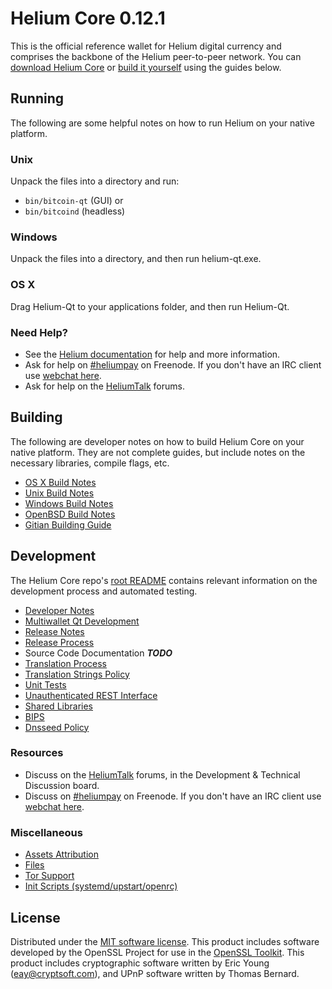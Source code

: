Helium Core 0.12.1
=====================

This is the official reference wallet for Helium digital currency and comprises the backbone of the Helium peer-to-peer network. You can [download Helium Core](https://www.helium.org/downloads/) or [build it yourself](#building) using the guides below.

Running
---------------------
The following are some helpful notes on how to run Helium on your native platform.

### Unix

Unpack the files into a directory and run:

- `bin/bitcoin-qt` (GUI) or
- `bin/bitcoind` (headless)

### Windows

Unpack the files into a directory, and then run helium-qt.exe.

### OS X

Drag Helium-Qt to your applications folder, and then run Helium-Qt.

### Need Help?

* See the [Helium documentation](https://heliumpay.atlassian.net/wiki/display/DOC)
for help and more information.
* Ask for help on [#heliumpay](http://webchat.freenode.net?channels=heliumpay) on Freenode. If you don't have an IRC client use [webchat here](http://webchat.freenode.net?channels=heliumpay).
* Ask for help on the [HeliumTalk](https://heliumtalk.org/) forums.

Building
---------------------
The following are developer notes on how to build Helium Core on your native platform. They are not complete guides, but include notes on the necessary libraries, compile flags, etc.

- [OS X Build Notes](build-osx.md)
- [Unix Build Notes](build-unix.md)
- [Windows Build Notes](build-windows.md)
- [OpenBSD Build Notes](build-openbsd.md)
- [Gitian Building Guide](gitian-building.md)

Development
---------------------
The Helium Core repo's [root README](/README.md) contains relevant information on the development process and automated testing.

- [Developer Notes](developer-notes.md)
- [Multiwallet Qt Development](multiwallet-qt.md)
- [Release Notes](release-notes.md)
- [Release Process](release-process.md)
- Source Code Documentation ***TODO***
- [Translation Process](translation_process.md)
- [Translation Strings Policy](translation_strings_policy.md)
- [Unit Tests](unit-tests.md)
- [Unauthenticated REST Interface](REST-interface.md)
- [Shared Libraries](shared-libraries.md)
- [BIPS](bips.md)
- [Dnsseed Policy](dnsseed-policy.md)

### Resources
* Discuss on the [HeliumTalk](https://heliumtalk.org/) forums, in the Development & Technical Discussion board.
* Discuss on [#heliumpay](http://webchat.freenode.net/?channels=heliumpay) on Freenode. If you don't have an IRC client use [webchat here](http://webchat.freenode.net/?channels=heliumpay).

### Miscellaneous
- [Assets Attribution](assets-attribution.md)
- [Files](files.md)
- [Tor Support](tor.md)
- [Init Scripts (systemd/upstart/openrc)](init.md)

License
---------------------
Distributed under the [MIT software license](http://www.opensource.org/licenses/mit-license.php).
This product includes software developed by the OpenSSL Project for use in the [OpenSSL Toolkit](https://www.openssl.org/). This product includes
cryptographic software written by Eric Young ([eay@cryptsoft.com](mailto:eay@cryptsoft.com)), and UPnP software written by Thomas Bernard.
